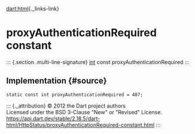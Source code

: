[dart:html](../../dart-html/dart-html-library){._links-link}

proxyAuthenticationRequired constant
====================================

::: {.section .multi-line-signature}
[int](../../dart-core/int-class) const proxyAuthenticationRequired
:::

Implementation {#source}
--------------

``` {.language-dart data-language="dart"}
static const int proxyAuthenticationRequired = 407;
```

::: {._attribution}
© 2012 the Dart project authors\
Licensed under the BSD 3-Clause \"New\" or \"Revised\" License.\
<https://api.dart.dev/stable/2.18.5/dart-html/HttpStatus/proxyAuthenticationRequired-constant.html>
:::
